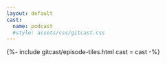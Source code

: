 ```yaml
---
layout: default
cast:
  name: podcast
  #style: assets/css/gitcast.css
---
```


{%- include gitcast/episode-tiles.html cast	= cast -%}
